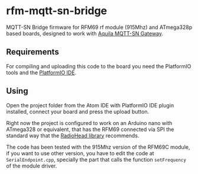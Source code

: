 # rfm-mqtt-sn-bridge

MQTT-SN Bridge firmware for RFM69 rf module (915Mhz) and ATmega328p based boards, designed to work with [Aquila MQTT-SN Gateway](https://github.com/Rodmg/aquila-mqtt-sn-gateway).

## Requirements

For compiling and uploading this code to the board you need the PlatformIO tools and the [PlatformIO IDE](http://platformio.org/get-started).

## Using

Open the project folder from the Atom IDE with PlatformIO IDE plugin installed, connect your board and press the upload button.

Right now the project is configured to work on an Arduino nano with ATmega328 or equivalent, that has the RFM69 connected via SPI the standard way that the [RadioHead library](http://www.airspayce.com/mikem/arduino/RadioHead/) recommends.

The code has been tested with the 915Mhz version of the RFM69C module, if you want to use other version, you have to edit the code at ``SerialEndpoint.cpp``, specially the part that calls the function ``setFrequency`` of the module driver.
